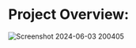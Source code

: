 # Project Overview:

![Screenshot 2024-06-03 200405](https://github.com/Ashinsarkarlahiri/Budget-sales-analytics-project/assets/153322941/d59355e7-edda-4c16-b80e-33c54b3b8a81)
